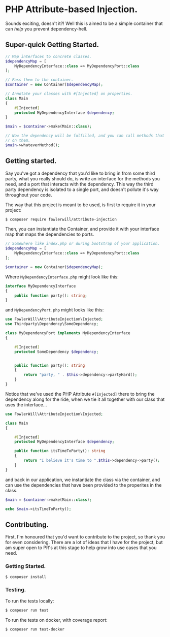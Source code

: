 # PHP Attribute-based Injection.

Sounds exciting, doesn't it?! Well this is aimed to be a simple container that
can _help_ you prevent dependency-hell.

## Super-quick Getting Started.

```php
// Map interfaces to concrete classes.
$dependencyMap = [
    MyDependencyInterface::class => MyDependencyPort::class
];

// Pass them to the container.
$container = new Container($dependencyMap);

// Annotate your classes with #[Injected] on properties.
class Main 
{
    #[Injected]
    protected MyDependencyInterface $dependency;
}

$main = $container->make(Main::class);

// Now the dependency will be fulfilled, and you can call methods that rely
// on them.
$main->whateverMethod();
```

## Getting started.

Say you've got a dependency that you'd like to bring in from some third party,
what you really should do, is write an interface for the methods you need, and
a port that interacts with the dependency. This way the third party dependency 
is isolated to a single port, and doesn't pollute it's way throughout your code.

The way that this project is meant to be used, is first to require it in your
project:

```sh
$ composer require fowlerwill/attribute-injection
```

Then, you can instantiate the Container, and provide it with your interface map
that maps the dependencies to ports.

```php
// Somewhere like index.php or during bootstrap of your application.
$dependencyMap = [
    MyDependencyInterface::class => MyDependencyPort::class
];

$container = new Container($dependencyMap);
```

Where `MyDependencyInterface.php` might look like this:

```php
interface MyDependencyInterface
{
    public function party(): string;
}
```

and `MyDependencyPort.php` might looks like this:

```php
use FowlerWill\AttributeInjection\Injected;
use Thirdparty\Dependency\SomeDependency;

class MyDependencyPort implements MyDependencyInterface
{

    #[Injected]
    protected SomeDependency $dependency;


    public function party(): string
    {
        return "party, " . $this->dependency->partyHard();
    }
}
```

Notice that we've used the PHP Attribute `#[Injected]` there to bring the 
dependency along for the ride, when we tie it all together with our class that
uses the interface...

```php
use FowlerWill\AttributeInjection\Injected;

class Main
{

    #[Injected]
    protected MyDependencyInterface $dependency;

    public function itsTimeToParty(): string
    {
        return "I believe it's time to ".$this->dependency->party();
    }
}
```

and back in our application, we instantiate the class via the container, and
can use the dependencies that have been provided to the properites in the class.

```php
$main = $container->make(Main::class);

echo $main->itsTimeToParty();
```

## Contributing.

First, I'm honoured that you'd want to contribute to the project, so thank you
for even considering. There are a lot of ideas that I have for the project, but
am super open to PR's at this stage to help grow into use cases that you need.

### Getting Started.

```sh
$ composer install
```

### Testing.

To run the tests locally:
```sh
$ composer run test
```

To run the tests on docker, with coverage report:
```sh
$ composer run test-docker
```